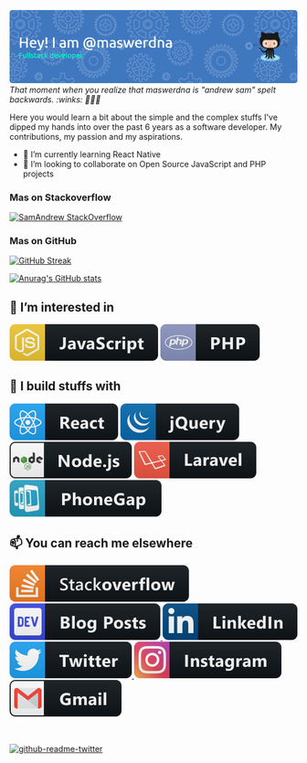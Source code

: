 ![Header](./github-header-image.png)
_That moment when you realize that maswerdna is "andrew sam" spelt backwards. :winks: 👋👋👋_

Here you would learn a bit about the simple and the complex stuffs I've dipped my hands into over the past 6 years as a software developer. My contributions, my passion and my aspirations.

- 🌱 I’m currently learning React Native
- 💞️ I’m looking to collaborate on Open Source JavaScript and PHP projects

### Mas on Stackoverflow
[![SamAndrew StackOverflow](https://stackoverflow-badge.herokuapp.com/api/StackOverflowBadge/4570202)](https://stackoverflow.com/users/4570202/maswerdna)

### Mas on GitHub
[![GitHub Streak](https://github-readme-streak-stats.herokuapp.com/?user=maswerdna)](https://git.io/streak-stats)

[![Anurag's GitHub stats](https://github-readme-stats.vercel.app/api?username=maswerdna&count_private=true&show_icons=true)](https://github.com/anuraghazra/github-readme-stats)

## 👀 I’m interested in
<p align="left">
    <img src="src/languages/js.svg" alt="JavaScript" style="vertical-align:top margin:6px 24px">
    <img src="src/languages/php.svg" alt="PHP" style="vertical-align:top margin:6px 24px">
</p>

## 🌱 I build stuffs with
<p align="left">
    <img src="src/frameworks/react.svg" alt="ReactJS" style="vertical-align:top margin:6px 24px">
    <img src="src/frameworks/jquery.svg" alt="jQuery" style="vertical-align:top margin:6px 24px">
    <img src="src/frameworks/nodejs.svg" alt="NodeJS" style="vertical-align:top margin:6px 24px">
    <img src="src/frameworks/laravel.svg" alt="Laravel" style="vertical-align:top margin:6px 24px">
    <img src="src/frameworks/phonegap.svg" alt="PhoneGap" style="vertical-align:top margin:6px 24px">
</p>

## 📫 You can reach me elsewhere
<p align="left">
  <a href="https://stackoverflow.com/maswerdna">
    <img src="src/social/stackoverflow.svg" alt="Stackoverflow" style="vertical-align:top margin:6px 24px">
  </a>
  <a href="https://dev.to/maswerdna">
    <img src="src/blogs/devto.svg" alt="Stackoverflow" style="vertical-align:top margin:6px 24px">
  </a>
  <a href="https://linkedin.com/in/maswerdna">
    <img src="src/social/linkedin.svg" alt="LinkedIn" style="vertical-align:top margin:6px 24px">
  </a>
  <a href="https://twitter.com/maswerdna">
    <img src="src/social/twitter.svg" alt="Twitter" style="vertical-align:top margin:6px 24px">
  </a>
  <a href="https://instagram.com/maswerdna1">
    <img src="src/social/instagram.svg" alt="Instagram" style="vertical-align:top margin:6px 24px">
  </a>
  <a href="mailto:meetpastorsam@gmail.com">
    <img src="src/social/gmail.svg" alt="Gmail" style="vertical-align:top margin:6px 24px">
  </a>
</p>

<br />

[![github-readme-twitter](https://github-readme-twitter.gazf.vercel.app/api?id=maswerdna)](https://github.com/gazf/github-readme-twitter)

<!---
maswerdna/maswerdna is a ✨ special ✨ repository because its `README.md` (this file) appears on your GitHub profile.
You can click the Preview link to take a look at your changes.
--->
